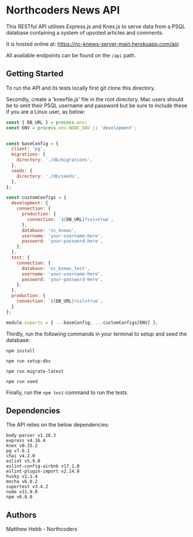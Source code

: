 # Northcoders News API

This RESTful API utilises Express.js and Knex.js to serve data from a PSQL database containing a system of upvoted articles and comments.

It is hosted online at:
https://nc-knews-server-main.herokuapp.com/api

All available endpoints can be found on the `/api` path.

## Getting Started

To run the API and its tests locally first git clone this directory.

Secondly, create a 'knexfile.js' file in the root directory. Mac users should be to omit their PSQL username and password but be sure to include these if you are a Linux user, as below:

```js
const { DB_URL } = process.env;
const ENV = process.env.NODE_ENV || 'development';


const baseConfig = {
  client: 'pg',
  migrations: {
    directory: './db/migrations',
  },
  seeds: {
    directory: './db/seeds',
  },
};

const customConfigs = {
  development: {
    connection: {
      production: {
        connection: `${DB_URL}?ssl=true`,
      },
      database: 'nc_knews',
      username: 'your-username-here',
      password: 'your-password-here',
    },
  },
  test: {
    connection: {
      database: 'nc_knews_test',
      username: 'your-username-here',
      password: 'your-password-here',
    },
  },
  production: {
    connection: `${DB_URL}?ssl=true`,
  }
};

module.exports = { ...baseConfig, ...customConfigs[ENV] };
```

Thirdly, run the following commands in your terminal to setup and seed the database:
```
npm install

npm run setup:dbs

npm run migrate-latest

npm run seed
```

Finally, run the `npm test` command to run the tests.

## Dependencies

The API relies on the below dependencies:

    body-parser v1.18.3
    express v4.16.4
    knex v0.15.2
    pg v7.6.1
    chai v4.2.0
    eslint v5.9.0
    eslint-config-airbnb v17.1.0
    eslint-plugin-import v2.14.0
    husky v1.1.4
    mocha v6.0.2
    supertest v3.4.2
    node v11.9.0
    npm v6.8.0

## Authors

Matthew Hebb - Northcoders



